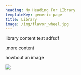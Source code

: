 ```yaml
---
heading: My Heading For LIbrary
templateKey: generic-page
title: Library
image: /img/flavor_wheel.jpg
---
```


library content test sdfsdf

,more content

h﻿owbout an image

![](/img/coffee-gear.png)
